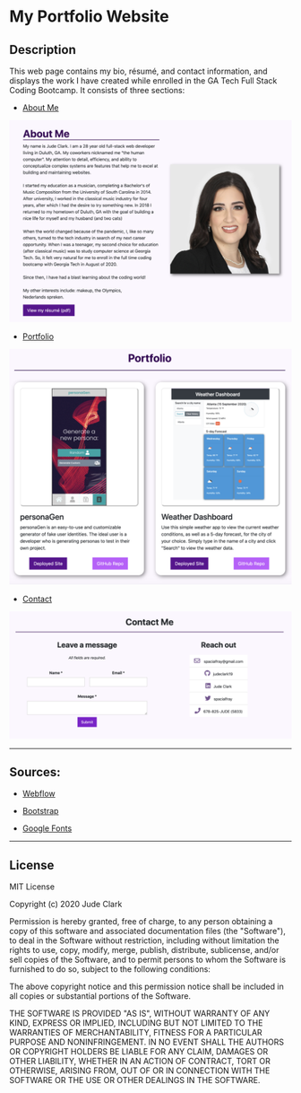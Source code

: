 # My Portfolio Website

## Description
This web page contains my bio, résumé, and contact information, and displays the work I have created while enrolled in the GA Tech Full Stack Coding Bootcamp. It consists of three sections:

* [About Me](https://judeclark19.github.io/portfolio-2/index.html)

![About Me section](./README_images/about_me_ss.png)

* [Portfolio](https://judeclark19.github.io/portfolio-2/portfolio_page.html)

![Portfolio page](./README_images/portfolio_ss.png)

* [Contact](https://judeclark19.github.io/portfolio-2/contact.html)

![Contact page](./README_images/contact_me_ss.png)

***

## Sources:

* [Webflow](https://webflow.com/)

* [Bootstrap](https://getbootstrap.com/docs/4.5/getting-started/introduction/)

* [Google Fonts](https://fonts.google.com/)

***

## License
MIT License

Copyright (c) 2020 Jude Clark

Permission is hereby granted, free of charge, to any person obtaining a copy
of this software and associated documentation files (the "Software"), to deal
in the Software without restriction, including without limitation the rights
to use, copy, modify, merge, publish, distribute, sublicense, and/or sell
copies of the Software, and to permit persons to whom the Software is
furnished to do so, subject to the following conditions:

The above copyright notice and this permission notice shall be included in all
copies or substantial portions of the Software.

THE SOFTWARE IS PROVIDED "AS IS", WITHOUT WARRANTY OF ANY KIND, EXPRESS OR
IMPLIED, INCLUDING BUT NOT LIMITED TO THE WARRANTIES OF MERCHANTABILITY,
FITNESS FOR A PARTICULAR PURPOSE AND NONINFRINGEMENT. IN NO EVENT SHALL THE
AUTHORS OR COPYRIGHT HOLDERS BE LIABLE FOR ANY CLAIM, DAMAGES OR OTHER
LIABILITY, WHETHER IN AN ACTION OF CONTRACT, TORT OR OTHERWISE, ARISING FROM,
OUT OF OR IN CONNECTION WITH THE SOFTWARE OR THE USE OR OTHER DEALINGS IN THE
SOFTWARE.